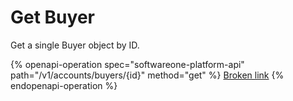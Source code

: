 # Get Buyer

Get a single Buyer object by ID.

{% openapi-operation spec="softwareone-platform-api" path="/v1/accounts/buyers/{id}" method="get" %}
[Broken link](broken-reference)
{% endopenapi-operation %}
